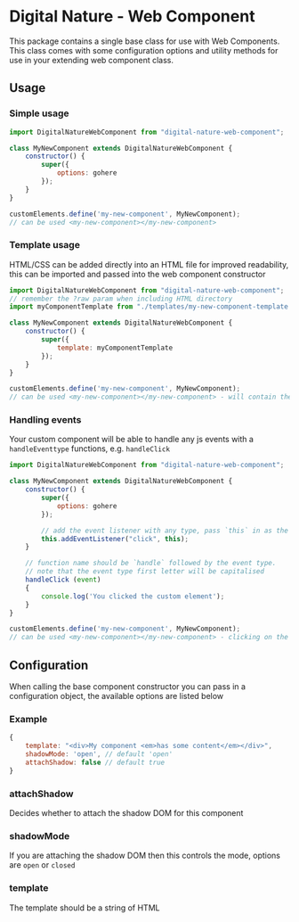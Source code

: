 # Digital Nature - Web Component
This package contains a single base class for use with Web Components. This class comes with some configuration options and utility methods for use in your extending web component class.


## Usage

### Simple usage
```javascript
import DigitalNatureWebComponent from "digital-nature-web-component";

class MyNewComponent extends DigitalNatureWebComponent {
    constructor() {
        super({
            options: gohere
        });
    }
}

customElements.define('my-new-component', MyNewComponent);
// can be used <my-new-component></my-new-component>
```

### Template usage
HTML/CSS can be added directly into an HTML file for improved readability, this can be imported and passed into the web component constructor
```javascript
import DigitalNatureWebComponent from "digital-nature-web-component";
// remember the ?raw param when including HTML directory
import myComponentTemplate from "./templates/my-new-component-template.html?raw"

class MyNewComponent extends DigitalNatureWebComponent {
    constructor() {
        super({
            template: myComponentTemplate
        });
    }
}

customElements.define('my-new-component', MyNewComponent);
// can be used <my-new-component></my-new-component> - will contain the contents of your template
```

### Handling events
Your custom component will be able to handle any js events with a `handleEventtype` functions, e.g. `handleClick`

```javascript
import DigitalNatureWebComponent from "digital-nature-web-component";

class MyNewComponent extends DigitalNatureWebComponent {
    constructor() {
        super({
            options: gohere
        });

        // add the event listener with any type, pass `this` in as the handler
        this.addEventListener("click", this);
    }

    // function name should be `handle` followed by the event type.
    // note that the event type first letter will be capitalised
    handleClick (event)
    {
        console.log('You clicked the custom element');
    }
}

customElements.define('my-new-component', MyNewComponent);
// can be used <my-new-component></my-new-component> - clicking on the component will run the handleClick function and log to console
```


## Configuration
When calling the base component constructor you can pass in a configuration object, the available options are listed below

### Example
```javascript
{
    template: "<div>My component <em>has some content</em></div>",
    shadowMode: 'open', // default 'open'
    attachShadow: false // default true
}
```

### attachShadow
Decides whether to attach the shadow DOM for this component

### shadowMode
If you are attaching the shadow DOM then this controls the mode, options are `open` or `closed`

### template
The template should be a string of HTML
